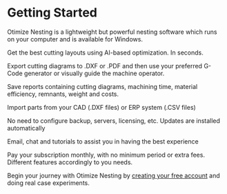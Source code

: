 
# Getting Started

Otimize Nesting is a lightweight but powerful nesting software which runs on your computer and is available for Windows.

Get the best cutting layouts using AI-based optimization. In seconds.

Export cutting diagrams to .DXF or .PDF and then use your preferred G-Code generator or visually guide the machine operator.

Save reports containing cutting diagrams, machining time, material efficiency, remnants, weight and costs.

Import parts from your CAD (.DXF files) or ERP system (.CSV files)

No need to configure backup, servers, licensing, etc. Updates are installed automatically

Email, chat and tutorials to assist you in having the best experience

Pay your subscription monthly, with no minimum period or extra fees. Different features accordingly to you needs.

Begin your journey with Otimize Nesting by [creating your free account](creating-an-account.md) and doing real case experiments.